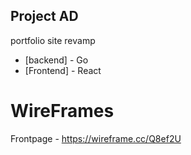 ## Project AD
portfolio site revamp 
* [backend] - Go
* [Frontend] - React

# WireFrames
Frontpage - https://wireframe.cc/Q8ef2U
